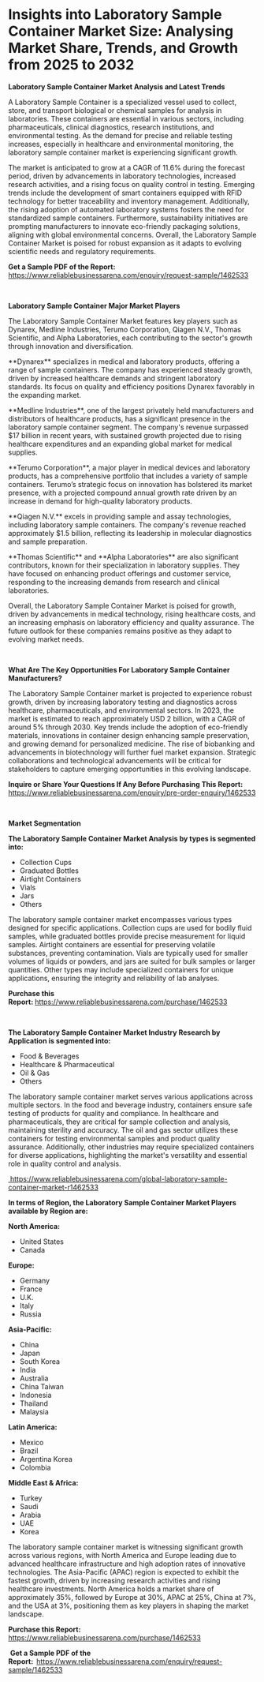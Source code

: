 <p><h1>Insights into Laboratory Sample Container Market Size: Analysing Market Share, Trends, and Growth from 2025 to 2032</h1></p><p><strong>Laboratory Sample Container Market Analysis and Latest Trends</strong></p>
<p><p>A Laboratory Sample Container is a specialized vessel used to collect, store, and transport biological or chemical samples for analysis in laboratories. These containers are essential in various sectors, including pharmaceuticals, clinical diagnostics, research institutions, and environmental testing. As the demand for precise and reliable testing increases, especially in healthcare and environmental monitoring, the laboratory sample container market is experiencing significant growth. </p><p>The market is anticipated to grow at a CAGR of 11.6% during the forecast period, driven by advancements in laboratory technologies, increased research activities, and a rising focus on quality control in testing. Emerging trends include the development of smart containers equipped with RFID technology for better traceability and inventory management. Additionally, the rising adoption of automated laboratory systems fosters the need for standardized sample containers. Furthermore, sustainability initiatives are prompting manufacturers to innovate eco-friendly packaging solutions, aligning with global environmental concerns. Overall, the Laboratory Sample Container Market is poised for robust expansion as it adapts to evolving scientific needs and regulatory requirements.</p></p>
<p><strong>Get a Sample PDF of the Report:&nbsp;</strong> <a href="https://www.reliablebusinessarena.com/enquiry/request-sample/1462533?utm_campaign=2188&utm_medium=2&utm_source=Github&utm_content=ia&utm_term=16042025&utm_id=laboratory-sample-container">https://www.reliablebusinessarena.com/enquiry/request-sample/1462533</a></p>
<p>&nbsp;</p>
<p><strong>Laboratory Sample Container Major Market Players</strong></p>
<p><p>The Laboratory Sample Container Market features key players such as Dynarex, Medline Industries, Terumo Corporation, Qiagen N.V., Thomas Scientific, and Alpha Laboratories, each contributing to the sector's growth through innovation and diversification.</p><p>**Dynarex** specializes in medical and laboratory products, offering a range of sample containers. The company has experienced steady growth, driven by increased healthcare demands and stringent laboratory standards. Its focus on quality and efficiency positions Dynarex favorably in the expanding market.</p><p>**Medline Industries**, one of the largest privately held manufacturers and distributors of healthcare products, has a significant presence in the laboratory sample container segment. The company's revenue surpassed $17 billion in recent years, with sustained growth projected due to rising healthcare expenditures and an expanding global market for medical supplies.</p><p>**Terumo Corporation**, a major player in medical devices and laboratory products, has a comprehensive portfolio that includes a variety of sample containers. Terumo’s strategic focus on innovation has bolstered its market presence, with a projected compound annual growth rate driven by an increase in demand for high-quality laboratory products.</p><p>**Qiagen N.V.** excels in providing sample and assay technologies, including laboratory sample containers. The company's revenue reached approximately $1.5 billion, reflecting its leadership in molecular diagnostics and sample preparation.</p><p>**Thomas Scientific** and **Alpha Laboratories** are also significant contributors, known for their specialization in laboratory supplies. They have focused on enhancing product offerings and customer service, responding to the increasing demands from research and clinical laboratories.</p><p>Overall, the Laboratory Sample Container Market is poised for growth, driven by advancements in medical technology, rising healthcare costs, and an increasing emphasis on laboratory efficiency and quality assurance. The future outlook for these companies remains positive as they adapt to evolving market needs.</p></p>
<p>&nbsp;</p>
<p><strong>What Are The Key Opportunities For Laboratory Sample Container Manufacturers?</strong></p>
<p><p>The Laboratory Sample Container market is projected to experience robust growth, driven by increasing laboratory testing and diagnostics across healthcare, pharmaceuticals, and environmental sectors. In 2023, the market is estimated to reach approximately USD 2 billion, with a CAGR of around 5% through 2030. Key trends include the adoption of eco-friendly materials, innovations in container design enhancing sample preservation, and growing demand for personalized medicine. The rise of biobanking and advancements in biotechnology will further fuel market expansion. Strategic collaborations and technological advancements will be critical for stakeholders to capture emerging opportunities in this evolving landscape.</p></p>
<p><strong>Inquire or Share Your Questions If Any Before Purchasing This Report:</strong> <a href="https://www.reliablebusinessarena.com/enquiry/pre-order-enquiry/1462533?utm_campaign=2188&utm_medium=2&utm_source=Github&utm_content=ia&utm_term=16042025&utm_id=laboratory-sample-container">https://www.reliablebusinessarena.com/enquiry/pre-order-enquiry/1462533</a></p>
<p>&nbsp;</p>
<p><strong>Market Segmentation</strong></p>
<p><strong>The Laboratory Sample Container Market Analysis by types is segmented into:</strong></p>
<p><ul><li>Collection Cups</li><li>Graduated Bottles</li><li>Airtight Containers</li><li>Vials</li><li>Jars</li><li>Others</li></ul></p>
<p><p>The laboratory sample container market encompasses various types designed for specific applications. Collection cups are used for bodily fluid samples, while graduated bottles provide precise measurement for liquid samples. Airtight containers are essential for preserving volatile substances, preventing contamination. Vials are typically used for smaller volumes of liquids or powders, and jars are suited for bulk samples or larger quantities. Other types may include specialized containers for unique applications, ensuring the integrity and reliability of lab analyses.</p></p>
<p><strong>Purchase this Report:&nbsp;</strong><a href="https://www.reliablebusinessarena.com/purchase/1462533?utm_campaign=2188&utm_medium=2&utm_source=Github&utm_content=ia&utm_term=16042025&utm_id=laboratory-sample-container">https://www.reliablebusinessarena.com/purchase/1462533</a></p>
<p>&nbsp;</p>
<p><strong>The Laboratory Sample Container Market Industry Research by Application is segmented into:</strong></p>
<p><ul><li>Food & Beverages</li><li>Healthcare & Pharmaceutical</li><li>Oil & Gas</li><li>Others</li></ul></p>
<p><p>The laboratory sample container market serves various applications across multiple sectors. In the food and beverage industry, containers ensure safe testing of products for quality and compliance. In healthcare and pharmaceuticals, they are critical for sample collection and analysis, maintaining sterility and accuracy. The oil and gas sector utilizes these containers for testing environmental samples and product quality assurance. Additionally, other industries may require specialized containers for diverse applications, highlighting the market's versatility and essential role in quality control and analysis.</p></p>
<p><a href="https://www.reliablebusinessarena.com/global-laboratory-sample-container-market-r1462533?utm_campaign=2188&utm_medium=2&utm_source=Github&utm_content=ia&utm_term=16042025&utm_id=laboratory-sample-container">&nbsp;https://www.reliablebusinessarena.com/global-laboratory-sample-container-market-r1462533</a></p>
<p><strong>In terms of Region, the Laboratory Sample Container Market Players available by Region are:</strong></p>
<p>
    <p> <strong> North America: </strong>
        <ul>
            <li>United States</li>
            <li>Canada</li>
        </ul>
        </p> 
    <p> <strong> Europe: </strong>
        <ul>
            <li>Germany</li>
            <li>France</li>
            <li>U.K.</li>
            <li>Italy</li>
            <li>Russia</li>
        </ul>
        </p> 
    <p> <strong> Asia-Pacific: </strong>
        <ul>
            <li>China</li>
            <li>Japan</li>
            <li>South Korea</li>
            <li>India</li>
            <li>Australia</li>
            <li>China Taiwan</li>
            <li>Indonesia</li>
            <li>Thailand</li>
            <li>Malaysia</li>
        </ul>
        </p> 
    <p> <strong> Latin America: </strong>
        <ul>
            <li>Mexico</li>
            <li>Brazil</li>
            <li>Argentina Korea</li>
            <li>Colombia</li>
        </ul>
        </p> 
    <p> <strong> Middle East & Africa: </strong>
        <ul>
            <li>Turkey</li>
            <li>Saudi</li>
            <li>Arabia</li>
            <li>UAE</li>
            <li>Korea</li>
        </ul>
    </p>
    </p>
<p><p>The laboratory sample container market is witnessing significant growth across various regions, with North America and Europe leading due to advanced healthcare infrastructure and high adoption rates of innovative technologies. The Asia-Pacific (APAC) region is expected to exhibit the fastest growth, driven by increasing research activities and rising healthcare investments. North America holds a market share of approximately 35%, followed by Europe at 30%, APAC at 25%, China at 7%, and the USA at 3%, positioning them as key players in shaping the market landscape.</p></p>
<p><strong>Purchase this Report: </strong><a href="https://www.reliablebusinessarena.com/purchase/1462533?utm_campaign=2188&utm_medium=2&utm_source=Github&utm_content=ia&utm_term=16042025&utm_id=laboratory-sample-container">https://www.reliablebusinessarena.com/purchase/1462533</a></p>
<p>&nbsp;<strong>Get a Sample PDF of the Report:&nbsp;&nbsp;</strong><a href="https://www.reliablebusinessarena.com/enquiry/request-sample/1462533?utm_campaign=2188&utm_medium=2&utm_source=Github&utm_content=ia&utm_term=16042025&utm_id=laboratory-sample-container">https://www.reliablebusinessarena.com/enquiry/request-sample/1462533</a></p>
<p><strong></strong></p>
<p><p></p><p></p><p></p></p>